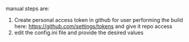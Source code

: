manual steps are:
1. Create personal access token in github for user performing the build here: https://github.com/settings/tokens and give it repo access
2. edit the config.ini file and provide the desired values
